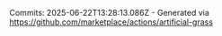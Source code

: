 Commits: 2025-06-22T13:28:13.086Z - Generated via https://github.com/marketplace/actions/artificial-grass
<br>
